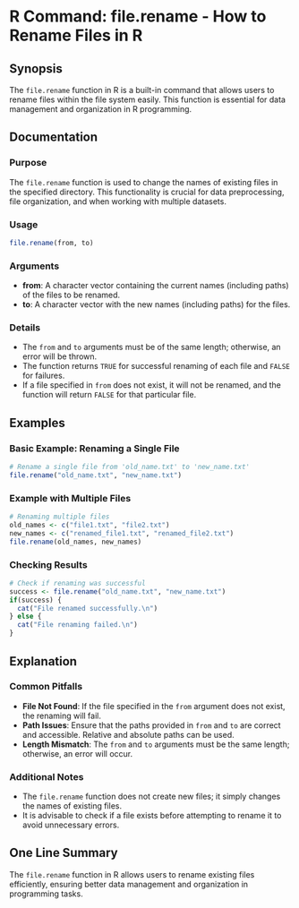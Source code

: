 <!--
Meta Description: # R Command: file.rename - How to Rename Files in R ## Synopsis The `file.rename` function in R is a built-in command that allows users to rename file...
Meta Keywords: file, rename, files, txt, from
-->

# R Command: file.rename - How to Rename Files in R

## Synopsis
The `file.rename` function in R is a built-in command that allows users to rename files within the file system easily. This function is essential for data management and organization in R programming.

## Documentation
### Purpose
The `file.rename` function is used to change the names of existing files in the specified directory. This functionality is crucial for data preprocessing, file organization, and when working with multiple datasets.

### Usage
```R
file.rename(from, to)
```

### Arguments
- **from**: A character vector containing the current names (including paths) of the files to be renamed.
- **to**: A character vector with the new names (including paths) for the files.

### Details
- The `from` and `to` arguments must be of the same length; otherwise, an error will be thrown.
- The function returns `TRUE` for successful renaming of each file and `FALSE` for failures.
- If a file specified in `from` does not exist, it will not be renamed, and the function will return `FALSE` for that particular file.

## Examples
### Basic Example: Renaming a Single File
```R
# Rename a single file from 'old_name.txt' to 'new_name.txt'
file.rename("old_name.txt", "new_name.txt")
```

### Example with Multiple Files
```R
# Renaming multiple files
old_names <- c("file1.txt", "file2.txt")
new_names <- c("renamed_file1.txt", "renamed_file2.txt")
file.rename(old_names, new_names)
```

### Checking Results
```R
# Check if renaming was successful
success <- file.rename("old_name.txt", "new_name.txt")
if(success) {
  cat("File renamed successfully.\n")
} else {
  cat("File renaming failed.\n")
}
```

## Explanation
### Common Pitfalls
- **File Not Found**: If the file specified in the `from` argument does not exist, the renaming will fail.
- **Path Issues**: Ensure that the paths provided in `from` and `to` are correct and accessible. Relative and absolute paths can be used.
- **Length Mismatch**: The `from` and `to` arguments must be the same length; otherwise, an error will occur.

### Additional Notes
- The `file.rename` function does not create new files; it simply changes the names of existing files.
- It is advisable to check if a file exists before attempting to rename it to avoid unnecessary errors.

## One Line Summary
The `file.rename` function in R allows users to rename existing files efficiently, ensuring better data management and organization in programming tasks.